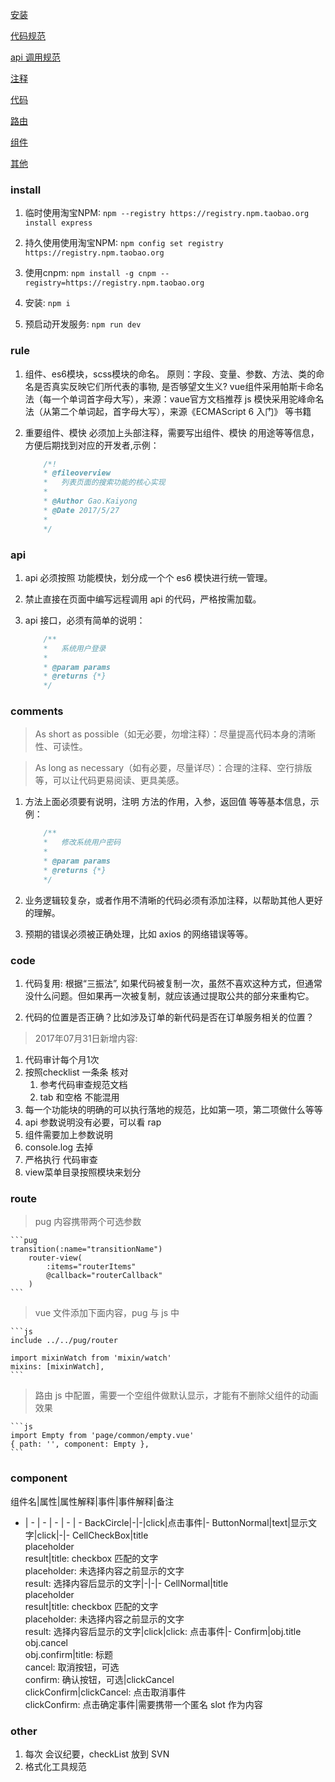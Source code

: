 [安装](#install)

[代码规范](#rule)

[api 调用规范](#api)

[注释](#comments)

[代码](#code)

[路由](#route)

[组件](#component)

[其他](#other)

### install
1. 临时使用淘宝NPM: `npm --registry https://registry.npm.taobao.org install express`

2. 持久使用使用淘宝NPM: `npm config set registry https://registry.npm.taobao.org`

3. 使用cnpm: `npm install -g cnpm --registry=https://registry.npm.taobao.org`

4. 安装: `npm i`

5. 预启动开发服务: `npm run dev`


### rule
1. 组件、es6模块，scss模块的命名。
	原则：字段、变量、参数、方法、类的命名是否真实反映它们所代表的事物, 是否够望文生义?
	vue组件采用帕斯卡命名法（每一个单词首字母大写），来源：vaue官方文档推荐
	js 模快采用驼峰命名法（从第二个单词起，首字母大写），来源《ECMAScript 6 入门》 等书籍

2. 重要组件、模快 必须加上头部注释，需要写出组件、模快 的用途等等信息，方便后期找到对应的开发者,示例：

	```js
		/*!
		* @fileoverview
		*	列表页面的搜索功能的核心实现
		*
		* @Author Gao.Kaiyong
		* @Date 2017/5/27
		*
		*/
	```

### api
1. api 必须按照 功能模快，划分成一个个 es6 模快进行统一管理。
2. 禁止直接在页面中编写远程调用 api 的代码，严格按需加载。
3. api 接口，必须有简单的说明：

	```js
		/**
		*   系统用户登录
		*
		* @param params
		* @returns {*}
		*/
	```

### comments
> As short as possible（如无必要，勿增注释）：尽量提高代码本身的清晰性、可读性。

> As long as necessary（如有必要，尽量详尽）：合理的注释、空行排版等，可以让代码更易阅读、更具美感。

1. 方法上面必须要有说明，注明 方法的作用，入参，返回值 等等基本信息，示例：

	```js
		/**
		*   修改系统用户密码
		*
		* @param params
		* @returns {*}
		*/
	```
2. 业务逻辑较复杂，或者作用不清晰的代码必须有添加注释，以帮助其他人更好的理解。
3. 预期的错误必须被正确处理，比如 axios 的网络错误等等。

### code
1. 代码复用: 根据“三振法”, 如果代码被复制一次，虽然不喜欢这种方式，但通常没什么问题。但如果再一次被复制，就应该通过提取公共的部分来重构它。

2. 代码的位置是否正确？比如涉及订单的新代码是否在订单服务相关的位置？

> 2017年07月31日新增内容:

1. 代码审计每个月1次
2. 按照checklist 一条条 核对
	1. 参考代码审查规范文档
	2. tab 和空格 不能混用
3. 每一个功能块的明确的可以执行落地的规范，比如第一项，第二项做什么等等
4. api 参数说明没有必要，可以看 rap
5. 组件需要加上参数说明
6. console.log 去掉
7. 严格执行 代码审查
8. view菜单目录按照模块来划分


### route
> pug 内容携带两个可选参数

	```pug
	transition(:name="transitionName")
		router-view(
			:items="routerItems"
			@callback="routerCallback"
		)
	```

> vue 文件添加下面内容，pug 与 js 中

	```js
	include ../../pug/router

	import mixinWatch from 'mixin/watch'
	mixins: [mixinWatch],
	```

> 路由 js 中配置，需要一个空组件做默认显示，才能有不删除父组件的动画效果

	```js
	import Empty from 'page/common/empty.vue'
	{ path: '', component: Empty },
	```

### component

组件名|属性|属性解释|事件|事件解释|备注
- | - | - | - | - | -
BackCircle|-|-|click|点击事件|-
ButtonNormal|text|显示文字|click|-|-
CellCheckBox|title<br>placeholder<br>result|title: checkbox 匹配的文字<br>placeholder: 未选择内容之前显示的文字<br>result: 选择内容后显示的文字|-|-|-
CellNormal|title<br>placeholder<br>result|title: checkbox 匹配的文字<br>placeholder: 未选择内容之前显示的文字<br>result: 选择内容后显示的文字|click|click: 点击事件|-
Confirm|obj.title<br>obj.cancel<br>obj.confirm|title: 标题<br>cancel: 取消按钮，可选<br>confirm: 确认按钮，可选|clickCancel<br>clickConfirm|clickCancel: 点击取消事件<br>clickConfirm: 点击确定事件|需要携带一个匿名 slot 作为内容

### other
1. 每次 会议纪要，checkList 放到 SVN
2. 格式化工具规范